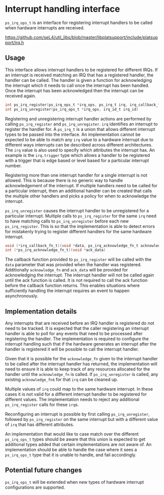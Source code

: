 # Interrupt handling interface

`ps_irq_ops_t` is an interface for registering interrupt handlers to be called
when hardware interrupts are received.

<https://github.com/seL4/util_libs/blob/master/libplatsupport/include/platsupport/irq.h>

## Usage

This interface allows interrupt handlers to be registered for different IRQs.  If an interrupt
is received matching an IRQ that has a registered handler, the handler can be called. The handler
is given a function for acknowledging the interrupt which it needs to call once the interrupt
has been handled. Once the interrupt has been acknowledged then the interrupt can be received again.

```c
int ps_irq_register(ps_irq_ops_t *irq_ops, ps_irq_t irq, irq_callback_fn_t callback, void *callback_data)
int ps_irq_unregister(ps_irq_ops_t *irq_ops, irq_id_t irq_id)
```

Registering and unregistering interrupt handler actions are performed by calling `ps_irq_register` and
`ps_irq_unregister`. `irq` identifies an interrupt to register the handler for. A `ps_irq_t` is a
union that allows different interrupt types to be passed into the interface.  An implementation cannot be expected to be able to match any `irq` value to a hardware interrupt due to different ways
interrupts can be described across different architectures. The `irq` value is also used to specify
which attributes the interrupt has. An example is the `irq.trigger` type which allows a handler
to be registered with a trigger that is edge based or level based for a particular interrupt number.

Registering more than one interrupt handler for a single interrupt is not allowed. This is because
there is no generic way to handle acknowledgement of the interrupt. If multiple handlers need to
be called for a particular interrupt, then an additional handler can be created that calls the multiple
other handlers and picks a policy for when to acknowledge the interrupt.

`ps_irq_unregister` causes the interrupt handler to be unregistered for a particular interrupt. Multiple calls
to `ps_irq_register` for the same `irq` need to have matching calls to `ps_irq_unregister` before each new `ps_irq_register`.
This is so that the implementation is able to detect errors for mistakenly trying to register different handlers for the same hardware interrupt.

```c
void (*irq_callback_fn_t)(void *data, ps_irq_acknowledge_fn_t acknowledge_fn, void *ack_data)
int (*ps_irq_acknowledge_fn_t)(void *ack_data)
```

The callback function provided to `ps_irq_register` will be called with the `data` parameter that was provided
when the handler was registered.  Additionally `acknowledge_fn` and `ack_data` will be provided for acknowledging
the interrupt. The interrupt handler will not be called again until the ack function is called. It is not required
to call the ack function before the callback function returns. This enables situations where sufficiently handling
the interrupt requires an event to happen asynchronously.

## Implementation details

Any interrupts that are received before an IRQ handler is registered do not need to be tracked. It is expected
that the caller registering an interrupt handler is able to poll for any events that need to be processed after
registering the handler. The implementation is required to configure the interrupt handling such that if the
hardware generates an interrupt after the handler is registered it will be possible to call the interrupt handler.

Given that it is possible for the `acknowledge_fn` given to the interrupt handler to be called after the interrupt
handler has returned, the implementation will need to ensure it is able to keep track of any resources allocated
for the handler until the `acknowledge_fn` is called. If `ps_irq_unregister` is called, any existing
`acknowledge_fn`s for that `irq` can be cleaned up.

Multiple values of `irq` could map to the same hardware interrupt. In these cases it is not valid for a different
interrupt handler to be registered for different values. The implementation needs to reject any additional `ps_irq_register`
calls for these `irq`s.

Reconfiguring an interrupt is possible by first calling `ps_irq_unregister`, followed by `ps_irq_register` on the same
interrupt but with a different value of `irq` that has different attributes.

An implementation that would like to case match over the different `ps_irq_ops_t` types should be aware that this union
is expected to get additional types added that certain implementations are not aware of. An implementation should
be able to handle the case where it sees a `ps_irq_ops_t` type that it is unable to handle, and fail accordingly.

## Potential future changes

`ps_irq_ops_t` will be extended when new types of hardware interrupt configurations are supported.
